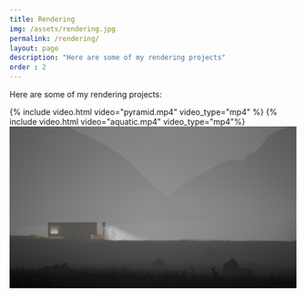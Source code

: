 ```yaml
---
title: Rendering
img: /assets/rendering.jpg
permalink: /rendering/
layout: page
description: "Here are some of my rendering projects"
order : 2
---
```


Here are some of my rendering projects:

{% include video.html video="pyramid.mp4" video_type="mp4" %}
{% include video.html video="aquatic.mp4" video_type="mp4"%}
![Mountain project](/images/Mountains.jpg)
